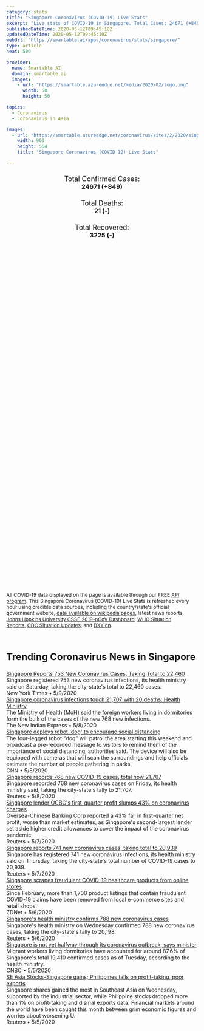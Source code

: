 ```yaml
---
category: stats
title: "Singapore Coronavirus (COVID-19) Live Stats"
excerpt: "Live stats of COVID-19 in Singapore. Total Cases: 24671 (+849), Deaths: 21 (-), Recoveries: 3225(-)."
publishedDateTime: 2020-05-12T09:45:10Z
updatedDateTime: 2020-05-12T09:45:10Z
webUrl: "https://smartable.ai/apps/coronavirus/stats/singapore/"
type: article
heat: 500

provider:
  name: Smartable AI
  domain: smartable.ai
  images:
    - url: "https://smartable.azureedge.net/media/2020/02/logo.png"
      width: 50
      height: 50

topics:
  - Coronavirus
  - Coronavirus in Asia

images:
  - url: "https://smartable.azureedge.net/coronavirus/sites/2/2020/singapore.jpg"
    width: 900
    height: 564
    title: "Singapore Coronavirus (COVID-19) Live Stats"

---
```

<div class="total-stats" style="text-align: center;">
    <h3>
	    <div style="font-size: 18px; font-weight: 400;">Total Confirmed Cases:</div>
	    24671 (<span class='red'>+849</span>)
    </h3>
    <h3>
	    <div style="font-size: 18px; font-weight: 400;">Total Deaths:</div>
	    21 (-)
    </h3>
    <h3>
	    <div style="font-size: 18px; font-weight: 400;">Total Recovered:</div>
	    3225 (-)
    </h3>
</div>

<script type="text/javascript" src="https://www.gstatic.com/charts/loader.js"></script>

<div id="time_series_chart" style="width: 100%; height: 400px;"></div>
<script type="text/javascript">
  google.charts.load('current', {'packages':['corechart']});
  google.charts.setOnLoadCallback(drawChart);
  function drawChart() {
    var data = google.visualization.arrayToDataTable([
      ['Date', 'Total Cases', 'Total Deaths', 'Total Recovered'],
      ['1/22/2020', 0, 0, 0],['1/23/2020', 1, 0, 0],['1/24/2020', 3, 0, 0],['1/25/2020', 3, 0, 0],['1/26/2020', 4, 0, 0],['1/27/2020', 5, 0, 0],['1/28/2020', 7, 0, 0],['1/29/2020', 7, 0, 0],['1/30/2020', 10, 0, 0],['1/31/2020', 13, 0, 0],['2/1/2020', 16, 0, 0],['2/2/2020', 18, 0, 0],['2/3/2020', 18, 0, 0],['2/4/2020', 24, 0, 0],['2/5/2020', 28, 0, 0],['2/6/2020', 28, 0, 0],['2/7/2020', 30, 0, 0],['2/8/2020', 33, 0, 2],['2/9/2020', 40, 0, 2],['2/10/2020', 45, 0, 2],['2/11/2020', 47, 0, 9],['2/12/2020', 50, 0, 15],['2/13/2020', 58, 0, 15],['2/14/2020', 67, 0, 17],['2/15/2020', 72, 0, 18],['2/16/2020', 75, 0, 18],['2/17/2020', 77, 0, 24],['2/18/2020', 81, 0, 29],['2/19/2020', 84, 0, 34],['2/20/2020', 84, 0, 34],['2/21/2020', 85, 0, 37],['2/22/2020', 85, 0, 37],['2/23/2020', 89, 0, 51],['2/24/2020', 89, 0, 51],['2/25/2020', 91, 0, 53],['2/26/2020', 93, 0, 62],['2/27/2020', 93, 0, 62],['2/28/2020', 93, 0, 62],['2/29/2020', 102, 0, 72],['3/1/2020', 106, 0, 72],['3/2/2020', 108, 0, 78],['3/3/2020', 110, 0, 78],['3/4/2020', 110, 0, 78],['3/5/2020', 117, 0, 78],['3/6/2020', 130, 0, 78],['3/7/2020', 138, 0, 78],['3/8/2020', 150, 0, 78],['3/9/2020', 150, 0, 78],['3/10/2020', 160, 0, 78],['3/11/2020', 178, 0, 96],['3/12/2020', 187, 0, 96],['3/13/2020', 200, 0, 97],['3/14/2020', 212, 0, 105],['3/15/2020', 226, 0, 105],['3/16/2020', 243, 0, 109],['3/17/2020', 266, 0, 114],['3/18/2020', 313, 0, 117],['3/19/2020', 345, 0, 124],['3/20/2020', 385, 2, 131],['3/21/2020', 432, 2, 140],['3/22/2020', 455, 2, 144],['3/23/2020', 509, 2, 152],['3/24/2020', 558, 2, 156],['3/25/2020', 631, 2, 160],['3/26/2020', 683, 2, 172],['3/27/2020', 732, 2, 183],['3/28/2020', 802, 3, 198],['3/29/2020', 844, 3, 212],['3/30/2020', 879, 3, 228],['3/31/2020', 926, 3, 240],['4/1/2020', 1000, 4, 245],['4/2/2020', 1049, 5, 266],['4/3/2020', 1114, 5, 282],['4/4/2020', 1189, 6, 297],['4/5/2020', 1309, 6, 320],['4/6/2020', 1375, 6, 344],['4/7/2020', 1481, 6, 377],['4/8/2020', 1623, 6, 406],['4/9/2020', 1910, 7, 460],['4/10/2020', 2108, 7, 492],['4/11/2020', 2299, 8, 528],['4/12/2020', 2532, 8, 560],['4/13/2020', 2918, 9, 586],['4/14/2020', 3252, 10, 611],['4/15/2020', 3699, 10, 652],['4/16/2020', 4427, 10, 683],['4/17/2020', 5050, 11, 708],['4/18/2020', 5992, 11, 740],['4/19/2020', 6588, 11, 768],['4/20/2020', 8014, 11, 801],['4/21/2020', 9125, 11, 839],['4/22/2020', 10141, 12, 896],['4/23/2020', 11178, 12, 924],['4/24/2020', 12075, 12, 956],['4/25/2020', 13624, 12, 1002],['4/26/2020', 13624, 12, 1060],['4/27/2020', 14423, 14, 1095],['4/28/2020', 14951, 14, 1128],['4/29/2020', 15641, 14, 1188],['4/30/2020', 16169, 15, 1244],['5/1/2020', 16858, 16, 1295],['5/2/2020', 17548, 17, 1347],['5/3/2020', 18205, 18, 1408],['5/4/2020', 18778, 18, 1457],['5/5/2020', 19410, 18, 1519],['5/6/2020', 20198, 20, 1634],['5/7/2020', 20939, 20, 1712],['5/8/2020', 21707, 20, 2040],['5/9/2020', 22460, 20, 2296],['5/10/2020', 23336, 20, 2721],['5/11/2020', 23822, 21, 3225],['5/12/2020', 24671, 21, 3225],
    ]);
    var options = {
      curveType: 'none',
      chartArea: {'width': '80%', 'height': '80%'},
      legend: { position: 'top' },
      lineWidth: 5,
      colors: ['#f60109', '#444444', '#81B71F']
    };
    var chart = new google.visualization.LineChart(document.getElementById('time_series_chart'));
    chart.draw(data, options);
  }
</script>

<div id="geo_chart" style="width: 100%; height: 500px;"></div>
<script type="text/javascript">
  google.charts.load('current', {
    'packages':['geochart'],
    'mapsApiKey': 'AIzaSyDk1HhVhLaveyKrUhhHZ5YwzIpEcbdal6U'
  });
  google.charts.setOnLoadCallback(drawRegionsMap);
  function drawRegionsMap() {
    var data = google.visualization.arrayToDataTable([
      ['Location', 'Total Cases', 'Total Deaths'],
      ["Singapore", 24671, 21]
    ]);
    var options = {
      backgroundColor: {fill:'transparent',stroke:'#FFF' ,strokeWidth:0 }, 
      region: 'SG',
      resolution: 'countries', 
      legend: 'none',
      colorAxis: {
          colors: ['#FFE2E2', '#f60109']
      }
    };
    var chart = new google.visualization.GeoChart(document.getElementById('geo_chart'));
    chart.draw(data, options);
  };
</script>



<span style="font-size: 13px">All COVID-19 data displayed on the page is available through our FREE <a href="https://developer.smartable.ai">API program</a>. This Singapore Coronavirus (COVID-19) Live Stats is refreshed every hour using credible data sources, including the country/state's official government website, <a href="https://en.wikipedia.org/wiki/2019%E2%80%9320_coronavirus_pandemic" target="_blank">data available on wikipedia pages</a>, latest news reports, <a href="https://systems.jhu.edu/research/public-health/ncov/" target="_blank">Johns Hopkins University CSSE 2019-nCoV Dashboard</a>, <a href="https://www.who.int/emergencies/diseases/novel-coronavirus-2019/situation-reports" target="_blank">WHO Situation Reports</a>, <a href="https://www.cdc.gov/coronavirus/2019-ncov/index.html" target="_blank">CDC Situation Updates</a>, and <a href="https://ncov.dxy.cn/ncovh5/view/pneumonia" target="_blank">DXY.cn</a>.</span>


<h2 id="news" class="center" style="margin-top: 60px; font-size: 25px;">Trending Coronavirus News in Singapore</h2>
<div class="row">
<div class="col-md-6 col-sm-12">
  <div class="content-card">
	<a href="https://www.nytimes.com/reuters/2020/05/09/world/asia/09reuters-health-coronavirus-singapore.html"><div class="card-image" style="background-image: url(https://static01.nyt.com/newsgraphics/images/icons/defaultPromoCrop.png)"></div></a>
	<div class="content">
		<div class="card-title"><a href="https://www.nytimes.com/reuters/2020/05/09/world/asia/09reuters-health-coronavirus-singapore.html">Singapore Reports 753 New Coronavirus Cases, Taking Total to 22,460</a></div>
		<div class="card-excerpt">Singapore registered 753 new coronavirus infections, its health ministry said on Saturday, taking the city-state's total to 22,460 cases.</div>
		<div class="card-meta">
			<span class="card-provider">New York Times</span> • <span class="card-date">5/9/2020</span>
		</div>
	</div>
  </div>
</div>
<div class="col-md-6 col-sm-12">
  <div class="content-card">
	<a href="https://www.newindianexpress.com/world/2020/may/09/singapore-coronavirus-infections-touch-21707-with-20-deaths-health-ministry-2140989.html"><div class="card-image" style="background-image: url(https://images.newindianexpress.com/uploads/user/imagelibrary/2020/5/6/w600X390/000_1QH6CK.jpg)"></div></a>
	<div class="content">
		<div class="card-title"><a href="https://www.newindianexpress.com/world/2020/may/09/singapore-coronavirus-infections-touch-21707-with-20-deaths-health-ministry-2140989.html">Singapore coronavirus infections touch 21,707 with 20 deaths: Health Ministry</a></div>
		<div class="card-excerpt">The Ministry of Health (MoH) said the foreign workers living in dormitories form the bulk of the cases of the new 768 new infections.</div>
		<div class="card-meta">
			<span class="card-provider">The New Indian Express</span> • <span class="card-date">5/8/2020</span>
		</div>
	</div>
  </div>
</div>
<div class="col-md-6 col-sm-12">
  <div class="content-card">
	<a href="https://www.cnn.com/2020/05/08/tech/singapore-coronavirus-social-distancing-robot-intl-hnk/index.html"><div class="card-image" style="background-image: url(https://cdn.cnn.com/cnnnext/dam/assets/200508144808-spot-singapore-govtech-super-tease.jpeg)"></div></a>
	<div class="content">
		<div class="card-title"><a href="https://www.cnn.com/2020/05/08/tech/singapore-coronavirus-social-distancing-robot-intl-hnk/index.html">Singapore deploys robot 'dog' to encourage social distancing</a></div>
		<div class="card-excerpt">The four-legged robot "dog" will patrol the area starting this weekend and broadcast a pre-recorded message to visitors to remind them of the importance of social distancing, authorities said. The device will also be equipped with cameras that will scan the surroundings and help officials estimate the number of people gathering in parks,</div>
		<div class="card-meta">
			<span class="card-provider">CNN</span> • <span class="card-date">5/8/2020</span>
		</div>
	</div>
  </div>
</div>
<div class="col-md-6 col-sm-12">
  <div class="content-card">
	<a href="https://www.reuters.com/article/us-health-coronavirus-singapore-idUSKBN22K0UU"><div class="card-image" style="background-image: url(https://s3.reutersmedia.net/resources/r/?m=02&d=20200508&t=2&i=1517911874&w=&fh=545px&fw=&ll=&pl=&sq=&r=LYNXMPEG470GK)"></div></a>
	<div class="content">
		<div class="card-title"><a href="https://www.reuters.com/article/us-health-coronavirus-singapore-idUSKBN22K0UU">Singapore records 768 new COVID-19 cases, total now 21,707</a></div>
		<div class="card-excerpt">Singapore recorded 768 new coronavirus cases on Friday, its health ministry said, taking the city-state's tally to 21,707.</div>
		<div class="card-meta">
			<span class="card-provider">Reuters</span> • <span class="card-date">5/8/2020</span>
		</div>
	</div>
  </div>
</div>
<div class="col-md-6 col-sm-12">
  <div class="content-card">
	<a href="https://www.reuters.com/article/us-ocbc-results-idUSKBN22J3MI"><div class="card-image" style="background-image: url(https://s4.reutersmedia.net/resources_v3/images/rcom-default.png)"></div></a>
	<div class="content">
		<div class="card-title"><a href="https://www.reuters.com/article/us-ocbc-results-idUSKBN22J3MI">Singapore lender OCBC's first-quarter profit slumps 43% on coronavirus charges</a></div>
		<div class="card-excerpt">Oversea-Chinese Banking Corp reported a 43% fall in first-quarter net profit, worse than market estimates, as Singapore's second-largest lender set aside higher credit allowances to cover the impact of the coronavirus pandemic.</div>
		<div class="card-meta">
			<span class="card-provider">Reuters</span> • <span class="card-date">5/7/2020</span>
		</div>
	</div>
  </div>
</div>
<div class="col-md-6 col-sm-12">
  <div class="content-card">
	<a href="https://www.reuters.com/article/us-health-coronavirus-singapore-idUSKBN22J0UO"><div class="card-image" style="background-image: url(https://s2.reutersmedia.net/resources/r/?m=02&d=20200507&t=2&i=1517764387&w=&fh=545px&fw=&ll=&pl=&sq=&r=LYNXMPEG460FC)"></div></a>
	<div class="content">
		<div class="card-title"><a href="https://www.reuters.com/article/us-health-coronavirus-singapore-idUSKBN22J0UO">Singapore reports 741 new coronavirus cases, taking total to 20,939</a></div>
		<div class="card-excerpt">Singapore has registered 741 new coronavirus infections, its health ministry said on Thursday, taking the city-state's total number of COVID-19 cases to 20,939.</div>
		<div class="card-meta">
			<span class="card-provider">Reuters</span> • <span class="card-date">5/7/2020</span>
		</div>
	</div>
  </div>
</div>
<div class="col-md-6 col-sm-12">
  <div class="content-card">
	<a href="https://www.zdnet.com/article/singapore-scrapes-fraudulent-covid-19-healthcare-products-from-online-stores/"><div class="card-image" style="background-image: url(https://zdnet4.cbsistatic.com/hub/i/r/2016/02/22/e4a9fab1-0023-465b-8a12-250f05e47a88/thumbnail/1200x675/a4d848327d28808fd777ede97292dfce/5g-connectivity.jpg)"></div></a>
	<div class="content">
		<div class="card-title"><a href="https://www.zdnet.com/article/singapore-scrapes-fraudulent-covid-19-healthcare-products-from-online-stores/">Singapore scrapes fraudulent COVID-19 healthcare products from online stores</a></div>
		<div class="card-excerpt">Since February, more than 1,700 product listings that contain fraudulent COVID-19 claims have been removed from local e-commerce sites and retail shops.</div>
		<div class="card-meta">
			<span class="card-provider">ZDNet</span> • <span class="card-date">5/6/2020</span>
		</div>
	</div>
  </div>
</div>
<div class="col-md-6 col-sm-12">
  <div class="content-card">
	<a href="https://www.reuters.com/article/us-health-coronavirus-singapore-idUSKBN22I0SG"><div class="card-image" style="background-image: url(https://s3.reutersmedia.net/resources/r/?m=02&d=20200506&t=2&i=1517622084&w=&fh=545px&fw=&ll=&pl=&sq=&r=LYNXMPEG450FO)"></div></a>
	<div class="content">
		<div class="card-title"><a href="https://www.reuters.com/article/us-health-coronavirus-singapore-idUSKBN22I0SG">Singapore's health ministry confirms 788 new coronavirus cases</a></div>
		<div class="card-excerpt">Singapore's health ministry on Wednesday confirmed 788 new coronavirus cases, taking the city-state's tally to 20,198.</div>
		<div class="card-meta">
			<span class="card-provider">Reuters</span> • <span class="card-date">5/6/2020</span>
		</div>
	</div>
  </div>
</div>
<div class="col-md-6 col-sm-12">
  <div class="content-card">
	<a href="https://www.cnbc.com/2020/05/06/coronavirus-singapore-is-not-halfway-through-outbreak-says-minister.html"><div class="card-image" style="background-image: url(https://image.cnbcfm.com/api/v1/image/106486812-1586821456671gettyimages-1209215531.jpeg?v=1588738000)"></div></a>
	<div class="content">
		<div class="card-title"><a href="https://www.cnbc.com/2020/05/06/coronavirus-singapore-is-not-halfway-through-outbreak-says-minister.html">Singapore is not yet halfway through its coronavirus outbreak, says minister</a></div>
		<div class="card-excerpt">Migrant workers living dormitories have accounted for around 87.6% of Singapore's total 19,410 confirmed cases as of Tuesday, according to the health ministry.</div>
		<div class="card-meta">
			<span class="card-provider">CNBC</span> • <span class="card-date">5/5/2020</span>
		</div>
	</div>
  </div>
</div>
<div class="col-md-6 col-sm-12">
  <div class="content-card">
	<a href="https://www.reuters.com/article/southeast-asia-stocks-idUSL4N2CO0GB"><div class="card-image" style="background-image: url(https://s4.reutersmedia.net/resources_v3/images/rcom-default.png)"></div></a>
	<div class="content">
		<div class="card-title"><a href="https://www.reuters.com/article/southeast-asia-stocks-idUSL4N2CO0GB">SE Asia Stocks-Singapore gains; Philippines falls on profit-taking, poor exports</a></div>
		<div class="card-excerpt">Singapore shares gained the most in Southeast Asia on Wednesday, supported by the industrial sector, while Philippine stocks dropped more than 1% on profit-taking and dismal exports data. Financial markets around the world have been caught this month between grim economic figures and worries about worsening U.</div>
		<div class="card-meta">
			<span class="card-provider">Reuters</span> • <span class="card-date">5/5/2020</span>
		</div>
	</div>
  </div>
</div>

</div>

